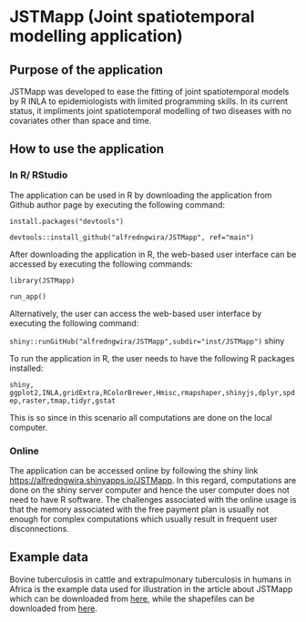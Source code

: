 # JSTMapp (Joint spatiotemporal modelling application)
## Purpose of the application
JSTMapp was developed to ease the fitting of joint spatiotemporal models by R INLA to epidemiologists with limited programming skills. In its current status, it impliments joint spatiotemporal modelling of two diseases with no covariates other than space and time.
## How to use the application
### In R/ RStudio 
The application can be used in R by downloading the application from Github author page by executing the following command:

```install.packages("devtools")```

```devtools::install_github("alfredngwira/JSTMapp", ref="main")```

After downloading the application in R, the web-based user interface can be accessed by executing the following commands:

```library(JSTMapp)```

```run_app()```

Alternatively, the user can access the web-based user interface by executing the following command:

```shiny::runGitHub("alfredngwira/JSTMapp",subdir="inst/JSTMapp")```  shiny

To run the application in R, the user needs to have the following R packages installed:

```shiny, ggplot2,INLA,gridExtra,RColorBrewer,Hmisc,rmapshaper,shinyjs,dplyr,spdep,raster,tmap,tidyr,gstat```

This is so since in this scenario all computations are done on the local computer.
### Online
The application can be accessed online by following the shiny link https://alfredngwira.shinyapps.io/JSTMapp. In this regard, computations are done on the shiny server computer and hence the user computer does not need to have R software. The challenges associated with the online usage is that the memory associated with the free payment plan is usually not enough for complex computations which usually result in frequent user disconnections. 

## Example data
Bovine tuberculosis in cattle and extrapulmonary tuberculosis in humans in Africa is the example data used for illustration in the  article about JSTMapp which can be downloaded from [here](https://github.com/alfredngwira/JSTMapp/blob/main/inst/JSTMapp/jointafrica.csv), while the shapefiles can be downloaded from [here](https://github.com/alfredngwira/JSTMapp/blob/main/inst/JSTMapp/Africa_Boundaries.zip).
